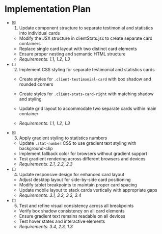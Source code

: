# Implementation Plan

- [x] 1. Update component structure to separate testimonial and statistics into individual cards


  - Modify the JSX structure in clientStats.jsx to create separate card containers
  - Replace single card layout with two distinct card elements
  - Ensure proper nesting and semantic HTML structure
  - _Requirements: 1.1, 1.2, 1.3_



- [ ] 2. Implement CSS styling for separate testimonial and statistics cards
  - Create styles for `.client-testimonial-card` with box shadow and rounded corners
  - Create styles for `.client-stats-card-right` with matching shadow and styling


  - Update grid layout to accommodate two separate cards within main container
  - _Requirements: 1.1, 1.2, 1.3_

- [x] 3. Apply gradient styling to statistics numbers


  - Update `.stat-number` CSS to use gradient text styling with background-clip
  - Implement fallback color for browsers without gradient support
  - Test gradient rendering across different browsers and devices
  - _Requirements: 2.1, 2.2, 2.3_




- [ ] 4. Update responsive design for enhanced card layout
  - Adjust desktop layout for side-by-side card positioning
  - Modify tablet breakpoints to maintain proper card spacing
  - Update mobile layout to stack cards vertically with appropriate gaps
  - _Requirements: 3.1, 3.2, 3.3, 3.4_

- [ ] 5. Test and refine visual consistency across all breakpoints
  - Verify box shadow consistency on all card elements
  - Ensure gradient text remains readable on all devices
  - Test hover states and interactive elements
  - _Requirements: 3.4, 2.3, 1.3_
